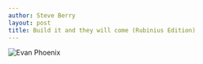 ```yaml
---
author: Steve Berry
layout: post
title: Build it and they will come (Rubinius Edition)
---
```


<img src="/images/content/evan.jpg" alt="Evan Phoenix"/>